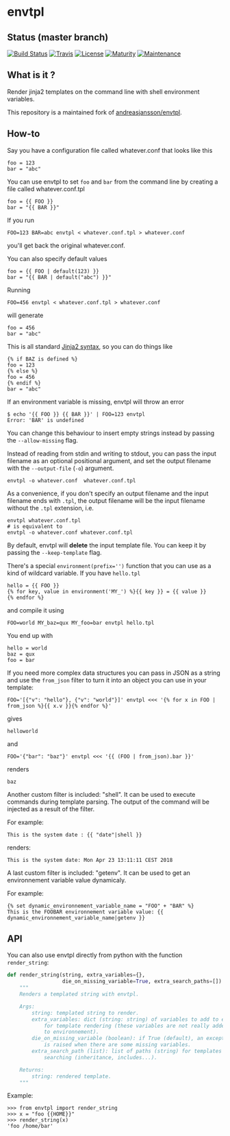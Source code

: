 # envtpl

## Status (master branch)

[![Build Status](https://travis-ci.org/andreasjansson/envtpl.svg?branch=master)](https://travis-ci.org/andreasjansson/envtpl)
[![Travis](https://img.shields.io/travis/metwork-framework/envtpl.svg)](https://travis-ci.org/metwork-framework/envtpl)
[![License](https://img.shields.io/badge/license-GPL-blue.svg)](https://github.com/metwork-framework/envtpl)
[![Maturity](https://img.shields.io/badge/maturity-beta-yellow.svg)](https://github.com/metwork-framework/envtpl)
[![Maintenance](https://img.shields.io/maintenance/yes/2018.svg)](https://github.com/metwork-framework)


## What is it ?

Render jinja2 templates on the command line with shell environment variables.

This repository is a maintained fork of [andreasjansson/envtpl](https://github.com/andreasjansson/envtpl).


## How-to

Say you have a configuration file called whatever.conf that looks like this

    foo = 123
    bar = "abc"

You can use envtpl to set `foo` and `bar` from the command line by creating a file called whatever.conf.tpl

    foo = {{ FOO }}
    bar = "{{ BAR }}"

If you run

    FOO=123 BAR=abc envtpl < whatever.conf.tpl > whatever.conf

you'll get back the original whatever.conf.

You can also specify default values

    foo = {{ FOO | default(123) }}
    bar = "{{ BAR | default("abc") }}"

Running

    FOO=456 envtpl < whatever.conf.tpl > whatever.conf

will generate

    foo = 456
    bar = "abc"

This is all standard [Jinja2 syntax](http://jinja.pocoo.org/docs/templates/), so you can do things like

    {% if BAZ is defined %}
    foo = 123
    {% else %}
    foo = 456
    {% endif %}
    bar = "abc"

If an environment variable is missing, envtpl will throw an error

    $ echo '{{ FOO }} {{ BAR }}' | FOO=123 envtpl
    Error: 'BAR' is undefined

You can change this behaviour to insert empty strings instead by passing the `--allow-missing` flag.

Instead of reading from stdin and writing to stdout, you can pass the input filename as an optional positional argument,
and set the output filename with the `--output-file` (`-o`) argument.

    envtpl -o whatever.conf  whatever.conf.tpl

As a convenience, if you don't specify an output filename and the input filename ends with `.tpl`, the output filename will be the input filename without the `.tpl` extension, i.e.

    envtpl whatever.conf.tpl
    # is equivalent to
    envtpl -o whatever.conf whatever.conf.tpl

By default, envtpl will **delete** the input template file. You can keep it by passing the `--keep-template` flag.

There's a special `environment(prefix='')` function that you can use as a kind of wildcard variable. If you have `hello.tpl`

    hello = {{ FOO }}
    {% for key, value in environment('MY_') %}{{ key }} = {{ value }}
    {% endfor %}

and compile it using

    FOO=world MY_baz=qux MY_foo=bar envtpl hello.tpl

You end up with

    hello = world
    baz = qux
    foo = bar

If you need more complex data structures you can pass in JSON as a string and use the `from_json` filter to turn it into an object you can use in your template:

    FOO='[{"v": "hello"}, {"v": "world"}]' envtpl <<< '{% for x in FOO | from_json %}{{ x.v }}{% endfor %}'

gives

    helloworld

and

    FOO='{"bar": "baz"}' envtpl <<< '{{ (FOO | from_json).bar }}'

renders

    baz

Another custom filter is included: "shell". It can be used to execute commands
during template parsing. The output of the command will be injected as a result
of the filter.

For example:

    This is the system date : {{ "date"|shell }}

renders:

    This is the system date: Mon Apr 23 13:11:11 CEST 2018

A last custom filter is included: "getenv". It can be used to get an environnement
variable value dynamicaly.

For example:

    {% set dynamic_environnement_variable_name = "FOO" + "BAR" %}
    This is the FOOBAR environnement variable value: {{ dynamic_environnement_variable_name|getenv }}

## API

You can also use envtpl directly from python with the function `render_string`:

```python
def render_string(string, extra_variables={},
                  die_on_missing_variable=True, extra_search_paths=[]):
    """
    Renders a templated string with envtpl.

    Args:
        string: templated string to render.
        extra_variables: dict (string: string) of variables to add to env
            for template rendering (these variables are not really added
            to environnement).
        die_on_missing_variable (boolean): if True (default), an exception
            is raised when there are some missing variables.
        extra_search_path (list): list of paths (string) for templates
            searching (inheritance, includes...).

    Returns:
        string: rendered template.
    """
```

Example:

    >>> from envtpl import render_string
    >>> x = "foo {{HOME}}"
    >>> render_string(x)
    'foo /home/bar'

